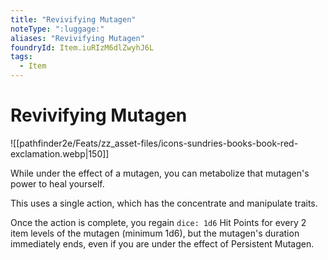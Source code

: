 ```yaml
---
title: "Revivifying Mutagen"
noteType: ":luggage:"
aliases: "Revivifying Mutagen"
foundryId: Item.iuRIzM6dlZwyhJ6L
tags:
  - Item
---
```


# Revivifying Mutagen
![[pathfinder2e/Feats/zz_asset-files/icons-sundries-books-book-red-exclamation.webp|150]]

While under the effect of a mutagen, you can metabolize that mutagen's power to heal yourself.

This uses a single action, which has the concentrate and manipulate traits.

Once the action is complete, you regain `dice: 1d6` Hit Points for every 2 item levels of the mutagen (minimum 1d6), but the mutagen's duration immediately ends, even if you are under the effect of Persistent Mutagen.
